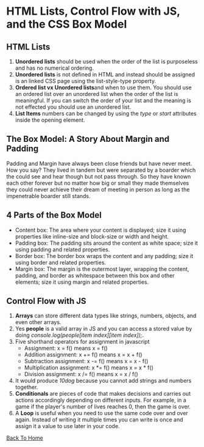 # HTML Lists, Control Flow with JS, and the CSS Box Model

## HTML Lists

1. **Unordered lists** should be used when the order of the list is purposeless and has no numerical ordering.
2. **Unordered lists** is not defined in HTML and instead should be assigned is an linked CSS page using the list-style-type property.
3. **Ordered list vx Unordered lists**and when to use them. You should use an ordered list over an unordered list when the order of the list is meaningful. If you can switch the order of your list and the meaning is not effected you should use an unordered list.
4. **List Items** numbers can be changed by using the *type* or *start* attributes inside the opening element.

## The Box Model: A Story About Margin and Padding

Padding and Margin have always been close friends but have never meet. How you say? They lived in tandem but were separated by a boarder which the could see and hear though but not pass through. So they have known each other forever but no matter how big or small they made themselves they could never achieve their dream of meeting in person as long as the impenetrable boarder still stands.

## 4 Parts of the Box Model

- Content box: The area where your content is displayed; size it using properties like inline-size and block-size or width and height.
- Padding box: The padding sits around the content as white space; size it using padding and related properties.
- Border box: The border box wraps the content and any padding; size it using border and related properties.
- Margin box: The margin is the outermost layer, wrapping the content, padding, and border as whitespace between this box and other elements; size it using margin and related properties.

## Control Flow with JS

1. **Arrays** can store different data types like strings, numbers, objects, and even other arrays.
2. Yes **people** is a valid array in JS and you can access a stored value by doing *console.log(people[item index][item index]);*.
3. Five shorthand operators for assignment in javascript
    - Assignment: x = f() means	x = f()
    - Addition assignment:	x += f() means	x = x + f()
    - Subtraction assignment:	x -= f() means	x = x - f()
    - Multiplication assignment:	x *= f() means	x = x * f()
    - Division assignment:	x /= f() means	x = x / f()
4. It would produce *10dog* because you cannot add strings and numbers together.
5. **Conditionals** are pieces of code that makes decisions and carries out actions accordingly depending on different inputs. For example, in a game if the player's number of lives reaches 0, then the game is over.
6. A **Loop** is useful when you need to use the same code over and over again. Instead of writing it multiple times you can write is once and assign it a value to use later in your code.

[Back To Home](../README.md)
